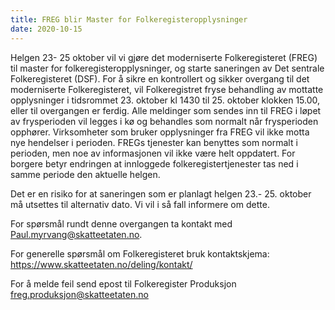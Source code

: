 ```yaml
---
title: FREG blir Master for Folkeregisteropplysninger
date: 2020-10-15
---
```


Helgen 23- 25 oktober vil vi gjøre det moderniserte Folkeregisteret (FREG) til master for folkeregisteropplysninger, og starte saneringen av Det sentrale Folkeregisteret (DSF).
For å sikre en kontrollert og sikker overgang til det moderniserte Folkeregisteret, vil Folkeregistret fryse behandling av mottatte opplysninger i tidsrommet 23. oktober kl 1430 til 25. oktober klokken 15.00, eller til overgangen er ferdig. 
Alle meldinger som sendes inn til FREG i løpet av frysperioden vil legges i kø og behandles som normalt når frysperioden opphører. Virksomheter som bruker opplysninger fra FREG vil ikke motta nye hendelser i perioden.
FREGs tjenester kan benyttes som normalt i perioden, men noe av informasjonen vil ikke være helt oppdatert. 
For borgere betyr endringen at innloggede folkeregistertjenester tas ned i samme periode den aktuelle helgen. 

Det er en risiko for at saneringen som er planlagt helgen 23.- 25. oktober må utsettes til alternativ dato. Vi vil i så fall informere om dette. 

For spørsmål rundt denne overgangen ta kontakt med Paul.myrvang@skatteetaten.no.

For generelle spørsmål om Folkeregisteret bruk kontaktskjema: https://www.skatteetaten.no/deling/kontakt/ 

For å melde feil send epost til Folkeregister Produksjon freg.produksjon@skatteetaten.no 
